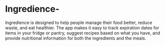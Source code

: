 # Ingredience-
Ingredience is designed to help people manage their food better, reduce waste, and eat healthier. The app makes it easy to track expiration dates for items in your fridge or pantry, suggest recipes based on what you have, and provide nutritional information for both the ingredients and the meals.
